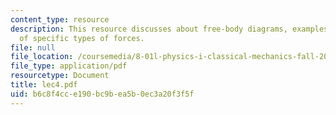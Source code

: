 ```yaml
---
content_type: resource
description: This resource discusses about free-body diagrams, examples and More discussion
  of specific types of forces.
file: null
file_location: /coursemedia/8-01l-physics-i-classical-mechanics-fall-2005/b6c8f4cce190bc9bea5b0ec3a20f3f5f_lec4.pdf
file_type: application/pdf
resourcetype: Document
title: lec4.pdf
uid: b6c8f4cc-e190-bc9b-ea5b-0ec3a20f3f5f
---
```

